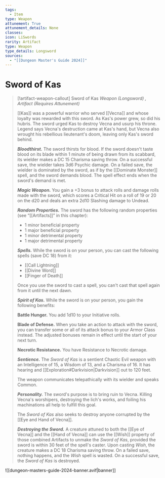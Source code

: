 ```yaml
---
tags:
  - Item
type: Weapon
attunement: True
attunement_details: None
classes:
icon: LiSwords
rarity: Artifact
type: Weapon
type_details: Longsword
sources: 
  - "[[Dungeon Master's Guide 2024]]"
---
```

# Sword of Kas
>[!artifact-weapon-callout] Sword of Kas
>_Weapon (Longsword) , Artifact (Requires Attunement)_
>
>[[Kas]] was a powerful warrior who served [[Vecna]] and whose loyalty was rewarded with this sword. As Kas's power grew, so did his hubris. The sword urged Kas to destroy Vecna and usurp his throne. Legend says Vecna's destruction came at Kas's hand, but Vecna also wrought his rebellious lieutenant's doom, leaving only Kas's sword behind.
>
>**_Bloodthirst._** The sword thirsts for blood. If the sword doesn't taste blood on its blade within 1 minute of being drawn from its scabbard, its wielder makes a DC 15 Charisma saving throw. On a successful save, the wielder takes 3d6 Psychic damage. On a failed save, the wielder is dominated by the sword, as if by the [[Dominate Monster]] spell, and the sword demands blood. The spell effect ends when the sword's demand is met.
>
>**_Magic Weapon._** You gain a +3 bonus to attack rolls and damage rolls made with the sword, which scores a Critical Hit on a roll of 19 or 20 on the d20 and deals an extra 2d10 Slashing damage to Undead.
>
>**_Random Properties._** The sword has the following random properties (see “[[Artifacts]]” in this chapter):
>
>- 1 minor beneficial property
>- 1 major beneficial property
>- 1 minor detrimental property
>- 1 major detrimental property
>
>**_Spells._** While the sword is on your person, you can cast the following spells (save DC 18) from it:
>
>- [[Call Lightning]]
>- [[Divine Word]]
>- [[Finger of Death]]
>
>Once you use the sword to cast a spell, you can't cast that spell again from it until the next dawn.
>
>**_Spirit of Kas._** While the sword is on your person, you gain the following benefits:
>
>**Battle Hunger.** You add 1d10 to your Initiative rolls.
>
>**Blade of Defense.** When you take an action to attack with the sword, you can transfer some or all of its attack bonus to your Armor Class instead. The adjusted bonuses remain in effect until the start of your next turn.
>
>**Necrotic Resistance.** You have Resistance to Necrotic damage.
>
>**_Sentience._** The _Sword of Kas_ is a sentient Chaotic Evil weapon with an Intelligence of 15, a Wisdom of 13, and a Charisma of 16. It has hearing and [[Exploration#Darkvision\|Darkvision]] out to 120 feet.
>
>The weapon communicates telepathically with its wielder and speaks Common.
>
>**_Personality._** The sword's purpose is to bring ruin to Vecna. Killing Vecna's worshipers, destroying the lich's works, and foiling his machinations all help to fulfill this goal.
>
>The _Sword of Kas_ also seeks to destroy anyone corrupted by the [[Eye and Hand of Vecna]].
>
>**_Destroying the Sword._** A creature attuned to both the [[Eye of Vecna]] and the [[Hand of Vecna]] can use the [[Wish]] property of those combined Artifacts to unmake the _Sword of Kas_, provided the sword is within 30 feet of the spell's caster. Upon casting _Wish_, the creature makes a DC 18 Charisma saving throw. On a failed save, nothing happens, and the _Wish_ spell is wasted. On a successful save, the _Sword of Kas_ is destroyed.
>


![[dungeon-masters-guide-2024-banner.avif|banner]]